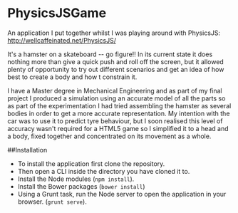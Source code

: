 # PhysicsJSGame

An application I put together whilst I was playing around with PhysicsJS: http://wellcaffeinated.net/PhysicsJS/

It's a hamster on a skateboard -- go figure!! In its current state it does nothing more than give a quick push and roll off the screen, but it allowed plenty of opportunity to try out different scenarios and get an idea of how best to create a body and how t constrain it.

I have a Master degree in Mechanical Engineering and as part of my final project I produced a simulation using an accurate model of all the parts so as part of the experimentation I had tried assembling the hamster as several bodies in order to get a more accurate representation. My intention with the car was to use it to predict tyre behaviour, but I soon realised this level of accuracy wasn't required for a HTML5 game so I simplified it to a head and a body, fixed together and concentrated on its movement as a whole.

##Installation
- To install the application first clone the repository. 
- Then open a CLI inside the directory you have cloned it to.
- Install the Node modules (```npm install```).
- Install the Bower packages (```bower install```)
- Using a Grunt task, run the Node server to open the application in your browser. (```grunt serve```).
